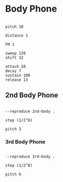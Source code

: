 # Body Phone

```scenario oscilla

pitch 10

distance 1

FM 1

sweep 120
shift 32

attack 28
decay 7
sustain 100
release 13

```

## 2nd Body Phone

```scenario oscilla

--reproduce 2nd-body .

step (1/2^8)

pitch 3

```

### 3rd Body Phone

```scenario oscilla

--reproduce 3rd-body .

step (1/2^8)

pitch 6

```
